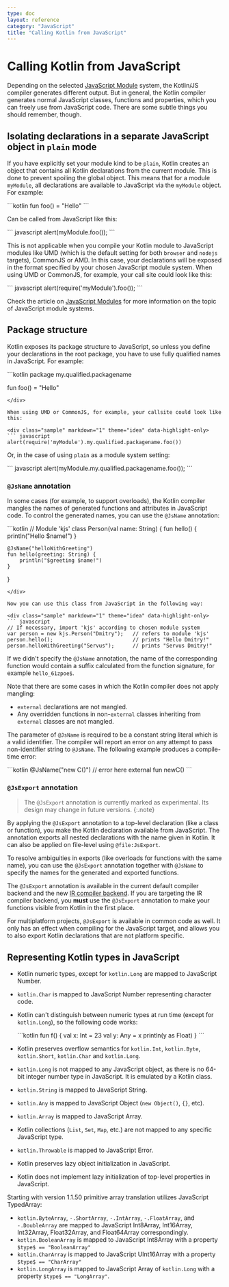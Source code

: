 ```yaml
---
type: doc
layout: reference
category: "JavaScript"
title: "Calling Kotlin from JavaScript"
---
```


# Calling Kotlin from JavaScript

Depending on the selected [JavaScript Module](js-modules.html) system, the Kotlin/JS compiler generates different output. But in general, the Kotlin compiler generates normal JavaScript classes, functions and properties, which you can freely use from JavaScript code. There are some subtle things you should remember, though.

## Isolating declarations in a separate JavaScript object in `plain` mode 
If you have explicitly set your module kind to be `plain`, Kotlin creates an object that contains all Kotlin declarations from the current module. This is done to prevent spoiling the global object. This means that for a module `myModule`, all declarations are available to JavaScript via the `myModule` object. For example:

<div class="sample" markdown="1" theme="idea" data-highlight-only>
```kotlin
fun foo() = "Hello"
```
</div>

Can be called from JavaScript like this:

<div class="sample" markdown="1" theme="idea" data-highlight-only>
``` javascript
alert(myModule.foo());
```
</div>

This is not applicable when you compile your Kotlin module to JavaScript modules like UMD (which is the default setting for both `browser` and `nodejs` targets), CommonJS or AMD. In this case, your declarations will be exposed in the format specified by your chosen JavaScript module system. When using UMD or CommonJS, for example, your call site could look like this:

<div class="sample" markdown="1" theme="idea" data-highlight-only>
``` javascript
alert(require('myModule').foo());
```
</div>

Check the article on [JavaScript Modules](js-modules.html) for more information on the topic of JavaScript module systems.

## Package structure

Kotlin exposes its package structure to JavaScript, so unless you define your declarations in the root package,
you have to use fully qualified names in JavaScript. For example:

<div class="sample" markdown="1" theme="idea" data-highlight-only>
```kotlin
package my.qualified.packagename

fun foo() = "Hello"
```
</div>

When using UMD or CommonJS, for example, your callsite could look like this:

<div class="sample" markdown="1" theme="idea" data-highlight-only>
``` javascript
alert(require('myModule').my.qualified.packagename.foo())
```
</div>

Or, in the case of using `plain` as a module system setting:

<div class="sample" markdown="1" theme="idea" data-highlight-only>
``` javascript
alert(myModule.my.qualified.packagename.foo());
```
</div>


### `@JsName` annotation

In some cases (for example, to support overloads), the Kotlin compiler mangles the names of generated functions and attributes
in JavaScript code. To control the generated names, you can use the `@JsName` annotation:

<div class="sample" markdown="1" theme="idea" data-highlight-only>
```kotlin
// Module 'kjs'
class Person(val name: String) {
    fun hello() {
        println("Hello $name!")
    }

    @JsName("helloWithGreeting")
    fun hello(greeting: String) {
        println("$greeting $name!")
    }
}
```
</div>

Now you can use this class from JavaScript in the following way:

<div class="sample" markdown="1" theme="idea" data-highlight-only>
``` javascript
// If necessary, import 'kjs' according to chosen module system
var person = new kjs.Person("Dmitry");   // refers to module 'kjs'
person.hello();                          // prints "Hello Dmitry!"
person.helloWithGreeting("Servus");      // prints "Servus Dmitry!"
```
</div>

If we didn't specify the `@JsName` annotation, the name of the corresponding function would contain a suffix
calculated from the function signature, for example `hello_61zpoe$`.

Note that there are some cases in which the Kotlin compiler does not apply mangling:
- `external` declarations are not mangled.
- Any overridden functions in non-`external` classes inheriting from `external` classes are not mangled.


The parameter of `@JsName` is required to be a constant string literal which is a valid identifier.
The compiler will report an error on any attempt to pass non-identifier string to `@JsName`.
The following example produces a compile-time error:

<div class="sample" markdown="1" theme="idea" data-highlight-only>
```kotlin
@JsName("new C()")   // error here
external fun newC()
```
</div>

### `@JsExport` annotation
> The `@JsExport` annotation is currently marked as experimental. Its design may change in future versions.
{:.note} 

By applying the `@JsExport` annotation to a top-level declaration (like a class or function), you make the Kotlin declaration available from JavaScript. The annotation exports all nested declarations with the name given in Kotlin. It can also be applied on file-level using `@file:JsExport`.

To resolve ambiguities in exports (like overloads for functions with the same name), you can use the `@JsExport` annotation together with `@JsName` to specify the names for the generated and exported functions.

The `@JsExport` annotation is available in the current default compiler backend and the new [IR compiler backend](js-ir-compiler.html). If you are targeting the IR compiler backend, you **must** use the `@JsExport` annotation to make your functions visible from Kotlin in the first place.

For multiplatform projects, `@JsExport` is available in common code as well. It only has an effect when compiling for the JavaScript target, and allows you to also export Kotlin declarations that are not platform specific.

## Representing Kotlin types in JavaScript

* Kotlin numeric types, except for `kotlin.Long` are mapped to JavaScript Number.
* `kotlin.Char` is mapped to JavaScript Number representing character code.
* Kotlin can't distinguish between numeric types at run time (except for `kotlin.Long`), so the following code works:
  <div class="sample" markdown="1" theme="idea" data-highlight-only>
  ```kotlin
  fun f() {
      val x: Int = 23
      val y: Any = x
      println(y as Float)
  }
  ```
  </div>

* Kotlin preserves overflow semantics for `kotlin.Int`, `kotlin.Byte`, `kotlin.Short`, `kotlin.Char` and `kotlin.Long`.
* `kotlin.Long` is not mapped to any JavaScript object, as there is no 64-bit integer number type in JavaScript. It is emulated by a Kotlin class. 
* `kotlin.String` is mapped to JavaScript String.
* `kotlin.Any` is mapped to JavaScript Object (`new Object()`, `{}`, etc).
* `kotlin.Array` is mapped to JavaScript Array.
* Kotlin collections (`List`, `Set`, `Map`, etc.) are not mapped to any specific JavaScript type.
* `kotlin.Throwable` is mapped to JavaScript Error.
* Kotlin preserves lazy object initialization in JavaScript.
* Kotlin does not implement lazy initialization of top-level properties in JavaScript.

Starting with version 1.1.50 primitive array translation utilizes JavaScript TypedArray:

* `kotlin.ByteArray`, `-.ShortArray`, `-.IntArray`, `-.FloatArray`, and `-.DoubleArray` are mapped to
   JavaScript Int8Array, Int16Array, Int32Array, Float32Array, and Float64Array correspondingly.
* `kotlin.BooleanArray` is mapped to JavaScript Int8Array with a property `$type$ == "BooleanArray"`
* `kotlin.CharArray` is mapped to JavaScript UInt16Array with a property `$type$ == "CharArray"`
* `kotlin.LongArray` is mapped to JavaScript Array of `kotlin.Long` with a property `$type$ == "LongArray"`.

